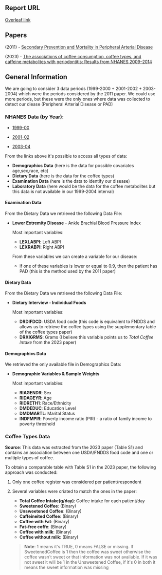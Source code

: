 ## Report URL
[Overleaf link](https://www.overleaf.com/5239177249dncfbbvytmqw#74d3c6)

## Papers 
(2011) - [Secondary Prevention and Mortality in Peripheral Arterial Disease](/papers/pande-et-al-2011-secondary-prevention-and-mortality-in-peripheral-artery-disease.pdf)

(2023) - [The associations of coffee consumption, coffee types, and caffeine metabolites with periodontitis: Results from NHANES 2009–2014](/papers/Journal%20of%20Periodontology%20-%202023%20-%20Chen%20-%20The%20associations%20of%20coffee%20consumption%20%20coffee%20types%20%20and%20caffeine%20metabolites.pdf)

## General Information
We are going to consider 3 data periods (1999-2000 + 2001-2002 + 2003-2004) which were the periods
considered by the 2011 paper. We could use more periods, but these were the only ones where data was collected to detect our diease (Peripheral Arterial Disease or PAD) 

### NHANES Data (by Year):

 - [1999-00](https://wwwn.cdc.gov/nchs/nhanes/continuousnhanes/default.aspx?BeginYear=1999)

- [2001-02](https://wwwn.cdc.gov/nchs/nhanes/continuousnhanes/default.aspx?BeginYear=2001)

- [2003-04](https://wwwn.cdc.gov/nchs/nhanes/continuousnhanes/default.aspx?BeginYear=2003)

From the links above it's possible to access all types of data:
* **Demographics Data** (here is the data for possible covariates age,sex,race, etc)
* **Dietary Data** (here is the data for the coffee types)
* **Examination Data** (here is the data to identify our disease)
* **Laboratory Data** (here would be the data for the coffee metabolites but this data is not available in our 1999-2004 interval)

#### Examination Data
From the Dietary Data we retrieved the following Data File:
- **Lower Extremity Disease** - Ankle Brachial Blood Pressure Index

    Most important variables:
    - **LEXLABPI**: Left ABPI
    - **LEXRABPI**: Right ABPI <br>

    From these variables we can create a variable for our disease:
    - If one of these variables is lower or equal to 0.9, then the patient has PAD (this is the method used by the 2011 paper)

#### Dietary Data
From the Dietary Data we retrieved the following Data File:
- **Dietary Interview - Individual Foods**

    Most important variables: <br>
    - **DRDIFDCD**: USDA food code (this code is equivalent to FNDDS and allows us to retrieve the coffee types using the supplementary table of the coffee types paper)
    - **DRXIGRMS**: Grams (I believe this variable points us to *Total Coffee Intake* from the 2023 paper)

#### Demographics Data
We retrieved the only available file in Demographics Data:
- **Demographic Variables & Sample Weights**

    Most important variables: <br>
    - **RIAGENDR**: Sex
    - **RIDAGEYR**: Age
    - **RIDRETH1**: Race/Ethnicity
    - **DMDEDUC**: Education Level
    - **DMDMARTL**: Marital Status
    - **INDFMPIR**: Poverty income ratio (PIR) - a ratio of family income to poverty threshold

### Coffee Types Data 
**Source**: This data was extracted from the 2023 paper (Table S1) and contains an association between one USDA/FNDDS food code and one or multiple types of coffee.

To obtain a comparable table with Table S1 in the 2023 paper, the following approach was conducted:
1. Only one coffee register was considered per patient/respondent
2. Several variables were criated to match the ones in the paper:

    - **Total Coffee Intake(g/day)**: Coffee intake for each patient/day
    - **Sweetened Coffee**: (Binary)
    - **Unsweetened Coffee**: (Binary)
    - **Caffeineited Coffee**: (Binary)
    - **Coffee with Fat**: (Binary)
    - **Fat-free coffe**: (Binary)
    - **Coffee with milk**: (Binary)
    - **Coffee without milk**: (Binary)
    
    >**Note**:
    1 means it's TRUE, 0 means FALSE or missing.
    If SweetenedCoffee is 1 then the coffee was sweet otherwise the coffee wasn't sweet or that information was not available. If it was not sweet it will be 1 in the Unsweetened Coffee, if it's 0 in both it means the sweet information was missing